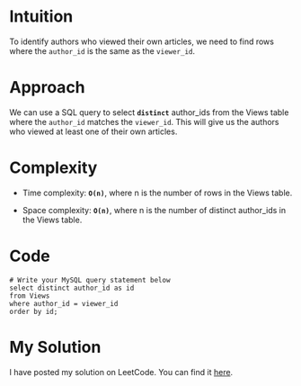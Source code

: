 # Intuition
To identify authors who viewed their own articles, we need to find rows where the `author_id` is the same as the `viewer_id`.

# Approach
We can use a SQL query to select **`distinct`** author_ids from the Views table where the `author_id` matches the `viewer_id`. 
This will give us the authors who viewed at least one of their own articles.

# Complexity
- Time complexity: **`O(n)`**, where n is the number of rows in the Views table.

- Space complexity: **`O(n)`**, where n is the number of distinct author_ids in the Views table.

# Code
```
# Write your MySQL query statement below
select distinct author_id as id
from Views
where author_id = viewer_id
order by id;
```
# My Solution
I have posted my solution on LeetCode. You can find it [here](https://leetcode.com/problems/article-views-i/solutions/4959992/simple-solution).
